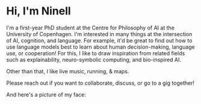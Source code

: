 # Hi, I'm Ninell

I'm a first-year PhD student at the Centre for Philosophy of AI at the University of Copenhagen. I'm interested in many things at the intersection of AI, cognition, and language. For example, it'd be great to find out how to use language models best to learn about human decision-making, language use, or cooperation! For this, I like to draw inspiration from related fields such as explainability, neuro-symbolic computing, and bio-inspired AI.

Other than that, I like live music, running, & maps.

Please reach out if you want to collaborate, discuss, or go to a gig together!

And here's a picture of my face:
